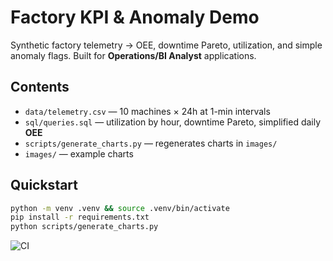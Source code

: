 # Factory KPI & Anomaly Demo
Synthetic factory telemetry → OEE, downtime Pareto, utilization, and simple anomaly flags. Built for **Operations/BI Analyst** applications.

## Contents
- `data/telemetry.csv` — 10 machines × 24h at 1-min intervals
- `sql/queries.sql` — utilization by hour, downtime Pareto, simplified daily **OEE**
- `scripts/generate_charts.py` — regenerates charts in `images/`
- `images/` — example charts

## Quickstart
```bash
python -m venv .venv && source .venv/bin/activate
pip install -r requirements.txt
python scripts/generate_charts.py
```

![CI](https://github.com/KyleSDeveloper/factory_kpi_anomaly_demo_repo/actions/workflows/charts.yml/badge.svg)
